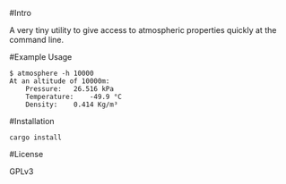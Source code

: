 #Intro

A very tiny utility to give access to atmospheric properties quickly at the command line.

#Example Usage

```
$ atmosphere -h 10000
At an altitude of 10000m:
	Pressure:	26.516 kPa
	Temperature:	-49.9 °C
	Density:	0.414 Kg/m³
```

#Installation

`cargo install`

#License

GPLv3
